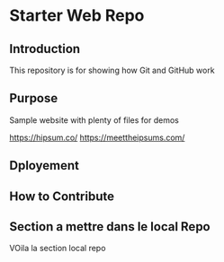 # Starter Web Repo

## Introduction 
This repository is for showing how Git and GitHub work

## Purpose

Sample website with plenty of files for demos

https://hipsum.co/ 
https://meettheipsums.com/

## Dployement 

## How to Contribute 

## Section a mettre dans le local Repo 
VOila la section local repo 

